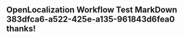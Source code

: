 <properties
ms.topic="hero-topic1"
ms.test1="hero-topic"
ms.test2="test"/>

## OpenLocalization Workflow Test MarkDown 383dfca6-a522-425e-a135-961843d6fea0 thanks!
